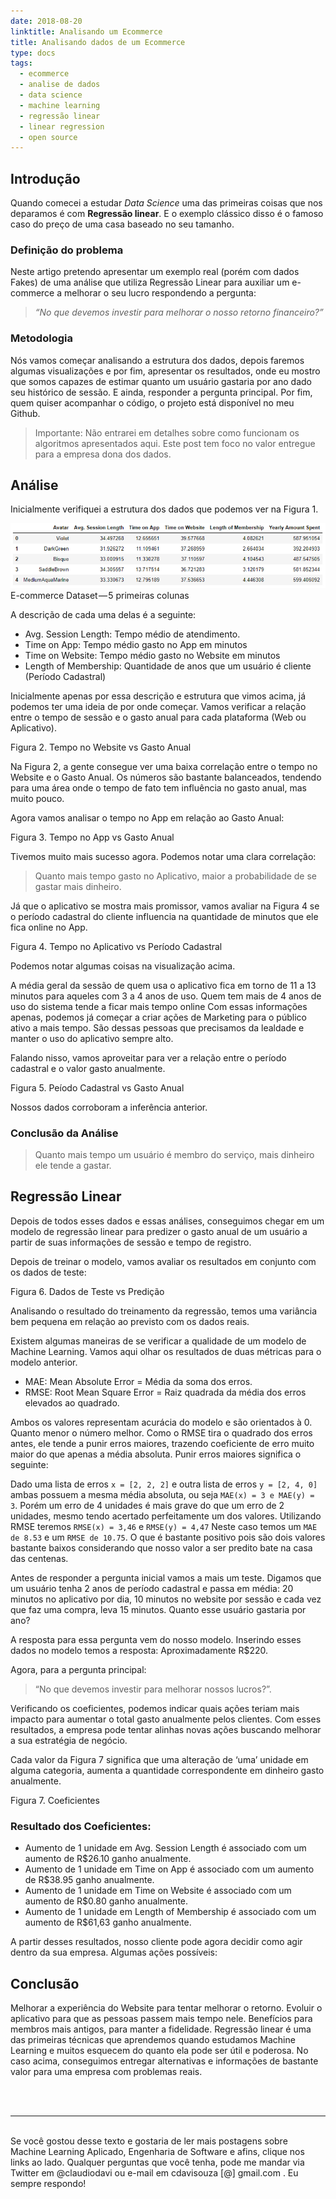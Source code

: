 ```yaml
---
date: 2018-08-20
linktitle: Analisando um Ecommerce
title: Analisando dados de um Ecommerce
type: docs
tags:
  - ecommerce
  - analise de dados
  - data science
  - machine learning
  - regressão linear
  - linear regression
  - open source
---
```


## Introdução

Quando comecei a estudar _Data Science_ uma das primeiras coisas que nos deparamos é com **Regressão linear**. E o exemplo clássico disso é o famoso caso do preço de uma casa baseado no seu tamanho.

### Definição do problema

Neste artigo pretendo apresentar um exemplo real (porém com dados Fakes) de uma análise que utiliza Regressão Linear para auxiliar um e-commerce a melhorar o seu lucro respondendo a pergunta:

> _“No que devemos investir para melhorar o nosso retorno financeiro?”_

### Metodologia

Nós vamos começar analisando a estrutura dos dados, depois faremos algumas visualizações e por fim, apresentar os resultados, onde eu mostro que somos capazes de estimar quanto um usuário gastaria por ano dado seu histórico de sessão. E ainda, responder a pergunta principal. Por fim, quem quiser acompanhar o código, o projeto está disponível no meu Github.

> Importante: Não entrarei em detalhes sobre como funcionam os algoritmos apresentados aqui. Este post tem foco no valor entregue para a empresa dona dos dados.

## Análise

Inicialmente verifiquei a estrutura dos dados que podemos ver na Figura 1.

![Figura 1](images/ecommerce/tabela.png)
E-commerce Dataset — 5 primeiras colunas

A descrição de cada uma delas é a seguinte:

- Avg. Session Length: Tempo médio de atendimento.
- Time on App: Tempo médio gasto no App em minutos
- Time on Website: Tempo médio gasto no Website em minutos
- Length of Membership: Quantidade de anos que um usuário é cliente (Período Cadastral)

Inicialmente apenas por essa descrição e estrutura que vimos acima, já podemos ter uma ideia de por onde começar. Vamos verificar a relação entre o tempo de sessão e o gasto anual para cada plataforma (Web ou Aplicativo).

Figura 2. Tempo no Website vs Gasto Anual

Na Figura 2, a gente consegue ver uma baixa correlação entre o tempo no Website e o Gasto Anual. Os números são bastante balanceados, tendendo para uma área onde o tempo de fato tem influência no gasto anual, mas muito pouco.

Agora vamos analisar o tempo no App em relação ao Gasto Anual:

Figura 3. Tempo no App vs Gasto Anual

Tivemos muito mais sucesso agora. Podemos notar uma clara correlação:

> Quanto mais tempo gasto no Aplicativo, maior a probabilidade de se gastar mais dinheiro.

Já que o aplicativo se mostra mais promissor, vamos avaliar na Figura 4 se o período cadastral do cliente influencia na quantidade de minutos que ele fica online no App.

Figura 4. Tempo no Aplicativo vs Período Cadastral

Podemos notar algumas coisas na visualização acima.

A média geral da sessão de quem usa o aplicativo fica em torno de 11 a 13 minutos para aqueles com 3 a 4 anos de uso.
Quem tem mais de 4 anos de uso do sistema tende a ficar mais tempo online
Com essas informações apenas, podemos já começar a criar ações de Marketing para o público ativo a mais tempo. São dessas pessoas que precisamos da lealdade e manter o uso do aplicativo sempre alto.

Falando nisso, vamos aproveitar para ver a relação entre o período cadastral e o valor gasto anualmente.

Figura 5. Peíodo Cadastral vs Gasto Anual

Nossos dados corroboram a inferência anterior.

### Conclusão da Análise

> Quanto mais tempo um usuário é membro do serviço, mais dinheiro ele tende a gastar.

## Regressão Linear

Depois de todos esses dados e essas análises, conseguimos chegar em um modelo de regressão linear para predizer o gasto anual de um usuário a partir de suas informações de sessão e tempo de registro.

Depois de treinar o modelo, vamos avaliar os resultados em conjunto com os dados de teste:

Figura 6. Dados de Teste vs Predição

Analisando o resultado do treinamento da regressão, temos uma variância bem pequena em relação ao previsto com os dados reais.

Existem algumas maneiras de se verificar a qualidade de um modelo de Machine Learning. Vamos aqui olhar os resultados de duas métricas para o modelo anterior.

- MAE: Mean Absolute Error = Média da soma dos erros.
- RMSE: Root Mean Square Error = Raiz quadrada da média dos erros elevados ao quadrado.

Ambos os valores representam acurácia do modelo e são orientados à 0. Quanto menor o número melhor. Como o RMSE tira o quadrado dos erros antes, ele tende a punir erros maiores, trazendo coeficiente de erro muito maior do que apenas a média absoluta. Punir erros maiores significa o seguinte:

Dado uma lista de erros `x = [2, 2, 2]` e outra lista de erros `y = [2, 4, 0]` ambas possuem a mesma média absoluta, ou seja `MAE(x) = 3 e MAE(y) = 3`. Porém um erro de 4 unidades é mais grave do que um erro de 2 unidades, mesmo tendo acertado perfeitamente um dos valores. Utilizando RMSE teremos `RMSE(x) = 3,46` e `RMSE(y) = 4,47`
Neste caso temos um `MAE de 8.53` e um `RMSE de 10.75`. O que é bastante positivo pois são dois valores bastante baixos considerando que nosso valor a ser predito bate na casa das centenas.

Antes de responder a pergunta inicial vamos a mais um teste. Digamos que um usuário tenha 2 anos de período cadastral e passa em média: 20 minutos no aplicativo por dia, 10 minutos no website por sessão e cada vez que faz uma compra, leva 15 minutos. Quanto esse usuário gastaria por ano?

A resposta para essa pergunta vem do nosso modelo. Inserindo esses dados no modelo temos a resposta: Aproximadamente R\$220.

Agora, para a pergunta principal:

> “No que devemos investir para melhorar nossos lucros?”.

Verificando os coeficientes, podemos indicar quais ações teriam mais impacto para aumentar o total gasto anualmente pelos clientes.
Com esses resultados, a empresa pode tentar alinhas novas ações buscando melhorar a sua estratégia de negócio.

Cada valor da Figura 7 significa que uma alteração de ‘uma’ unidade em alguma categoria, aumenta a quantidade correspondente em dinheiro gasto anualmente.

Figura 7. Coeficientes

### Resultado dos Coeficientes:

- Aumento de 1 unidade em Avg. Session Length é associado com um aumento de R\$26.10 ganho anualmente.
- Aumento de 1 unidade em Time on App é associado com um aumento de R\$38.95 ganho anualmente.
- Aumento de 1 unidade em Time on Website é associado com um aumento de R\$0.80 ganho anualmente.
- Aumento de 1 unidade em Length of Membership é associado com um aumento de R\$61,63 ganho anualmente.

A partir desses resultados, nosso cliente pode agora decidir como agir dentro da sua empresa. Algumas ações possíveis:

## Conclusão

Melhorar a experiência do Website para tentar melhorar o retorno.
Evoluir o aplicativo para que as pessoas passem mais tempo nele.
Benefícios para membros mais antigos, para manter a fidelidade.
Regressão linear é uma das primeiras técnicas que aprendemos quando estudamos Machine Learning e muitos esquecem do quanto ela pode ser útil e poderosa. No caso acima, conseguimos entregar alternativas e informações de bastante valor para uma empresa com problemas reais.


</br>
</br>

---

</br>
Se você gostou desse texto e gostaria de ler mais postagens sobre Machine Learning Aplicado, Engenharia de Software e afins, clique nos links ao lado. Qualquer perguntas que você tenha, pode me mandar via Twitter em @claudiodavi ou e-mail em cdavisouza [@] gmail.com . Eu sempre respondo!